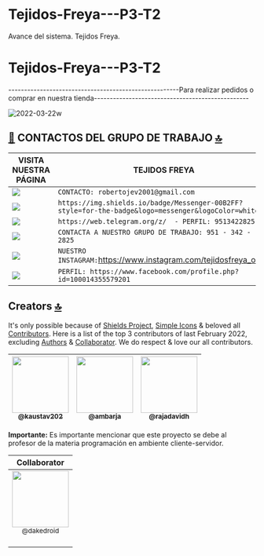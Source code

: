 # Tejidos-Freya---P3-T2
Avance del sistema. Tejidos Freya.
# Tejidos-Freya---P3-T2



------------------------------------------------------Para realizar pedidos o comprar en nuestra tienda-------------------------------------------------

![2022-03-22w](https://user-images.githubusercontent.com/98972071/159529012-e26f6a84-9f57-4494-b46e-4656c7fc171b.png)


## [📱](https://www.facebook.com/profile.php?id=100014355579201) CONTACTOS DEL GRUPO DE TRABAJO [🔝](https://freya-tejidos.web.app/)

VISITA NUESTRA PÁGINA | TEJIDOS FREYA
------------ | -------------
<img src="https://img.shields.io/badge/Gmail-D14836?style=for-the-badge&logo=gmail&logoColor=white" /> | `CONTACTO: robertojev2001@gmail.com`
<img src="https://img.shields.io/badge/Messenger-00B2FF?style=for-the-badge&logo=messenger&logoColor=white" /> | `https://img.shields.io/badge/Messenger-00B2FF?style=for-the-badge&logo=messenger&logoColor=white`
<img src="https://img.shields.io/badge/Telegram-2CA5E0?style=for-the-badge&logo=telegram&logoColor=white" /> | `https://web.telegram.org/z/  - PERFIL: 9513422825`
<img src="https://img.shields.io/badge/WhatsApp-25D366?style=for-the-badge&logo=whatsapp&logoColor=white" /> | `CONTACTA A NUESTRO GRUPO DE TRABAJO: 951 - 342 - 2825`
<img src="https://img.shields.io/badge/Instagram-E4405F?style=for-the-badge&logo=instagram&logoColor=white" /> | `NUESTRO INSTAGRAM:`https://www.instagram.com/tejidosfreya_oax/`
<img src="https://img.shields.io/badge/Facebook-1877F2?style=for-the-badge&logo=facebook&logoColor=white" /> | `PERFIL: https://www.facebook.com/profile.php?id=100014355579201`

## Creators [🔝](#welcome-badges-4-readmemd-profile)

It's only possible because of [Shields Project](https://github.com/badges/shields), [Simple Icons](https://github.com/simple-icons/simple-icons) & beloved all [Contributors](https://github.com/alexandresanlim/Badges4-README.md-Profile/graphs/contributors). Here is a list of the top 3 contributors of last February 2022, excluding [Authors](https://github.com/alexandresanlim) & [Collaborator](https://github.com/mrhrifat).  We do respect & love our all contributors.

| [<img src="https://github.com/kaustav202.png?size=115" width="115"><br><sub>@kaustav202</sub>](https://github.com/kaustav202) | [<img  src="https://github.com/ambarja.png?size=115" width="115"><br><sub>@ambarja</sub>](https://github.com/ambarja) | [<img  src="https://github.com/rajadavidh.png?size=115" width="115"><br><sub>@rajadavidh</sub>](https://github.com/rajadavidh) | 
| :---: |:---: | :---: |

**Importante:** Es importante mencionar que este proyecto se debe al profesor de la materia programación en ambiente cliente-servidor.

| Collaborator |
| :---: | 
| [<img src="https://avatars.githubusercontent.com/u/16070294?v=4" width=115><br><sub>@dakedroid</sub>](https://github.com/dakedroid) <br><br> |
